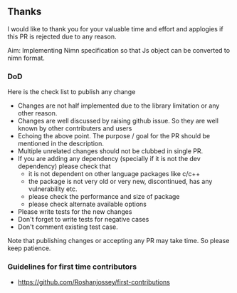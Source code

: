 ## Thanks
I would like to thank you for your valuable time and effort and applogies if this PR is rejected due to any reason.

Aim: Implementing Nimn specification so that Js object can be converted to nimn format.

### DoD
Here is the check list to publish any change

* Changes are not half implemented due to the library limitation or any other reason.
* Changes are well discussed by raising github issue. So they are well known by other contributers and users
* Echoing the above point. The purpose / goal for the PR should be mentioned in the description.
* Multiple unrelated changes should not be clubbed in single PR.
* If you are adding any dependency (specially if it is not the dev dependency) please check that 
  * it is not dependent on other language packages like c/c++
  * the package is not very old or very new, discontinued, has any vulnerability etc.
  * please check the performance and size of package
  * please check alternate available options
* Please write tests for the new changes
* Don't forget to write tests for negative cases
* Don't comment existing test case.

Note that publishing changes or accepting any PR may take time. So please keep patience.

### Guidelines for first time contributors

* https://github.com/Roshanjossey/first-contributions
